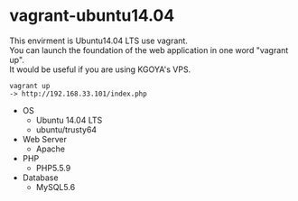 # vagrant-ubuntu14.04

This envirment is Ubuntu14.04 LTS use vagrant.  
You can launch the foundation of the web application in one word "vagrant up".  
It would be useful if you are using KGOYA's VPS.

```
vagrant up
-> http://192.168.33.101/index.php
```

* OS
    * Ubuntu 14.04 LTS
    * ubuntu/trusty64
* Web Server
    * Apache
* PHP
    * PHP5.5.9
* Database
    * MySQL5.6